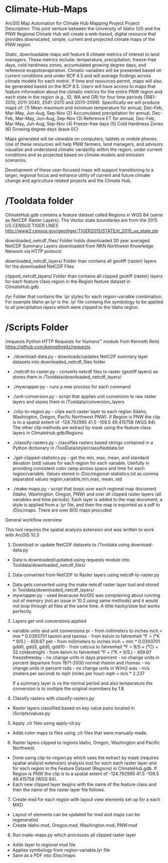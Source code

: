 # Climate-Hub-Maps
ArcGIS Map Automation for Climate Hub Mapping Project
Project Description: This joint venture between the University of Idaho (UI) and the PNW Regional Climate Hub will create a web-based, digital resource that provides downscaled, simple, current and projected climate maps of the PNW region. 

Static, downloadable maps will feature 6 climate metrics of interest to land managers. These metrics include: temperature, precipitation, freeze-free days, cold hardiness zones, accumulated growing degree days, and reference evapotranspiration. Climatic variables will be presented based on current conditions and under RCP 4.5 and will average findings across climate models for each metric. If time and resources permit, maps will also be generated based on the RCP 8.5. Users will have access to maps that feature information about the climatic metrics for the entire PNW region and each state in the region (e.g., ID, WA and OR) for four time periods (1981-2010, 2011-2040, 2041-2070 and 2070-2099). Specifically we will produce maps of:
(1)	Mean maximum and minimum temperature for annual, Dec-Feb, Mar-May, Jun-Aug, Sep-Nov
(2)	Accumulated precipitation for annual, Dec-Feb, Mar-May, Jun-Aug, Sep-Nov
(3)	Reference ET for annual, Dec-Feb, Mar-May, Jun-Aug, Sep-Nov
(4)	Freeze-free days 
(5)	Cold Hardiness Zones
(6)	Growing degree days (base 0C)

Maps generated will be viewable on computers, tablets or mobile phones. Use of these resources will help PNW farmers, land managers, and advisors visualize and understand climatic variability within the region, under current conditions and as projected based on climate models and emission scenarios.

Development of these user-focused maps will support transitioning to a larger, regional focus and enhance utility of current and future climate change and agriculture related projects and the Climate Hub.


# /Tooldata folder
ClimateHub.gdb contains a feature dataset called Regions in WGS 84 (same as NetCDF Raster Layers). The Vector state boundaries are from the 2015 US CENSUS TIGER LINES http://www2.census.gov/geo/tiger/TIGER2015/STATE/tl_2015_us_state.zip

downloaded_netcdf_files/ 
Folder holds downloaded 30 year averaged NetCDF Summary Layers downloaded from NKN Northwest Knowledge Network via HTTP protocol

downloaded_netcdf_layers/ 
Folder than contains all geotiff (raster) layers for the downloaded NetCDF Files

clipped_netcdf_layers/ 
Folder than contains all clipped geotiff (raster) layers for each feature class region in the Region feature dataset in ClimateHub.gdb

/lyr
Folder that contains the .lyr styles for each region-variable combination. For example Idaho-pr.lyr is the .lyr file containg the symbology to be applied to all precipitation layers which were clipped to the Idaho region.

# /Scripts Folder
/requests 
 Python HTTP Requests for Humans™ module from Kenneth Reitz
 https://github.com/kennethreitz/requests

 - ./download-data.py - downloads/updates NetCDF summary layer datasets into downloaded_netcdf_files folder

 - ./netcdf-to-raster.py - converts netcdf files to raster (geotiff layers) as stores them in /Tooldata/downloaded_netcdf_layers/ 

 - ./mywrapper.py - runs a new process for each command

 - ./unit-conversion.py -  script that applies unit conversion to raw raster layers and stores them in /Tooldata/conversion_layers

 - ./clip-to-region.py - clips each raster layer to each region (Idaho, Washington, Oregon, Pacfic Northwest PNW). If Region is PNW the clip is to a spatial extent of -124.792995 41.5 -109.5 49.415758 (WGS 84). The other clip methods are extract by mask using the feature class layers in ClimateHub.gdb/Regions

 - ./classify-rasters.py - classifies rasters based strings contained in a Python dictionary in /ToolData/style/classifieddata.txt

 - ./get-clipped-statistics.py - get the min, max, mean, and standard devation (std) values for each region for each variable. Usefully in providing consistent color ramp across space and time for each region/variable. Values stored in /Doc/regional-statistics.txt as comma separated values region,variable,min,max, mean, std

- ./make-maps.py - script that loops over each regional map document (Idaho, Washington, Oregon, PNW) and over all clipped raster layers (all variables and time periods). Each layer is added to the map document, a style is applied from a .lyr file, and then the map is exported as a pdf to /Doc/maps. There are over 600 maps procuded



General workflow overview

This tool requires the spatial analysis extension and was written to work with ArcGIS 10.3

1. Download or update NetCDF datasets to /Tooldata using download-data.py
  - Data is downloaded/updated using requests module into Tooldata/downloaded_netcdf_files/
2. Data converted from NetCDF to Raster layers using netcdf-to-raster.py
  - Data gets converted using the make netcdf raster layer tool and stored in Tooldata/downloaded_netcdf_layers/
  - mywrapper.py - used beacause ArcGIS was complaining about running out of memory (not an issue in 10.2 using same methods) and it would not loop through all files at the same time. A little hacky/slow but works perfectly.
3. Layers get unit conversions applied
  - variable units and unit conversions
    pr - from millimeters to inches
      inch = mm * 0.0393701 
    tasmin and tasmax - from kelvin to fahrenheit
      °F = (°K * 9/5.) - 459.67
    pet - from millimeters to inches
      inch = mm * 0.0393701 
    gdd0, gdd3, gdd5, gdd10 - from celcius to fahrenheit
      °F = 9/5 × (°C) + 32
    coldestnight - from kelvin to fahrenheit
      °F = (°K * 9/5.) - 459.67
    freezefreeday - no change units in days
    prpercent - no change units in percent departure from 1971-2000 normal
    rhsmin and rhsmax - no change units in percent
    rsds - no change units in W/m2
    was - m/s (meters per second) to mph (miles per hour)
      mph = m/s * 2.237

    If a summary layer is vs the normal period and also temperature the conversion is
    to multiple the original nummbers by 1.8

4. Classify rasters with classify-rasters.py
  - Raster layers classified based on key value pairs located in /Scripts/values.py

5. Apply .clr files using apply-clr.py
  - Adds color maps to files using .clr files that were manually made.

6. Raster layers clipped to regions Idaho, Oregon, Washington and Pacific Northwest. 
  - Done using clip-to-region.py which uses the extract by mask (requires spatial analyist extension) analysis tool for each each raster layer and for each region in the Feature Dataset (Regions) in ClimateHub.gdb. If Region is PNW the clip is to a spatial extent of -124.792995 41.5 -109.5 49.415758 (WGS 84).
  - Each new clipped layer begins with the name of the feature class and then the name of the raster layer file follows.

7. Create mxd for each region with layout view elements set up for a each MXD
  - Layout of elements can be updated for mxd and maps can be regenerated
  - Create Idaho.mxd, Oregon.mxd, Washington.mxd, PNW.mxd 
8. Run make-maps.py which processes all clipped raster layer
  - Adds layer to regional mxd file
  - Applies symbology from region-variable.lyr file
  - Save as a PDF into /Doc/maps